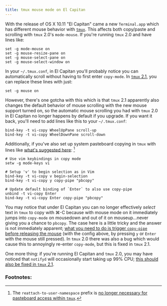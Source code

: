 ```yaml
---
title: tmux mouse mode on El Capitan
---
```


With the release of OS X 10.11 "El Capitan" came a new `Terminal.app` which has different mouse behavior with [`tmux`](https://tmux.github.io/). This affects both copy/paste and scrolling with `tmux` 2.0's `mode-mouse`. If you're running `tmux` 2.0 and have lines like:

    set -g mode-mouse on
    set -g mouse-resize-pane on
    set -g mouse-select-pane on
    set -g mouse-select-window on

In your `~/.tmux.conf`, in El Capitan you'll probably notice you can automatically scroll without having to first enter `copy-mode`. In [`tmux` 2.1](https://raw.githubusercontent.com/tmux/tmux/master/CHANGES), you can replace these lines with just:

    set -g mouse on

However, there's one gotcha with this which is that `tmux` 2.1 apparently also changes the default behavior of mouse scrolling with the new mouse support turned on, so the automatic mouse scrolling you had with `tmux` 2.0 in El Capitan no longer happens by default if you upgrade. If you want it back, you'll need to add lines like this to your `~/.tmux.conf`:

    bind-key -t vi-copy WheelUpPane scroll-up
    bind-key -t vi-copy WheelDownPane scroll-down

Additionally, if you've also set up system pasteboard copying in `tmux` with lines like [what's suggested here](https://robots.thoughtbot.com/tmux-copy-paste-on-os-x-a-better-future): [^pbcopy]

    # Use vim keybindings in copy mode
    setw -g mode-keys vi

    # Setup 'v' to begin selection as in Vim
    bind-key -t vi-copy v begin-selection
    bind-key -t vi-copy y copy-pipe "pbcopy"

    # Update default binding of `Enter` to also use copy-pipe
    unbind -t vi-copy Enter
    bind-key -t vi-copy Enter copy-pipe "pbcopy"

You may notice that under El Capitan you can no longer effectively *select* text in `tmux` to copy with ⌘-C because with mouse mode on it immediately jumps into `copy-mode` on mousedown and out of it on mouseup...never giving you a chance to `pbcopy`. The case here is a little tricky and the answer is not immediately apparent; [what you need to do is trigger `copy-pipe` before releasing the mouse](http://superuser.com/questions/666836/tmux-copy-pipe-with-mouse-selection) (with the config above, by pressing `y` or `Enter` with the mouse still pressed). In `tmux` 2.0 there was also a bug which would cause this to annoyingly re-enter `copy-mode`, but this is fixed in `tmux` 2.1.

One more thing: if you're running El Capitan and `tmux` 2.0, you may have noticed that `notifyd` will occasionally start taking up 99% CPU; [this should also be fixed in `tmux` 2.1](https://trac.macports.org/ticket/49121).

### Footnotes:

[^pbcopy]: The `reattach-to-user-namespace` prefix is [no longer necessary for pasteboard access within `tmux`](https://github.com/ChrisJohnsen/tmux-MacOSX-pasteboard/issues/42).
